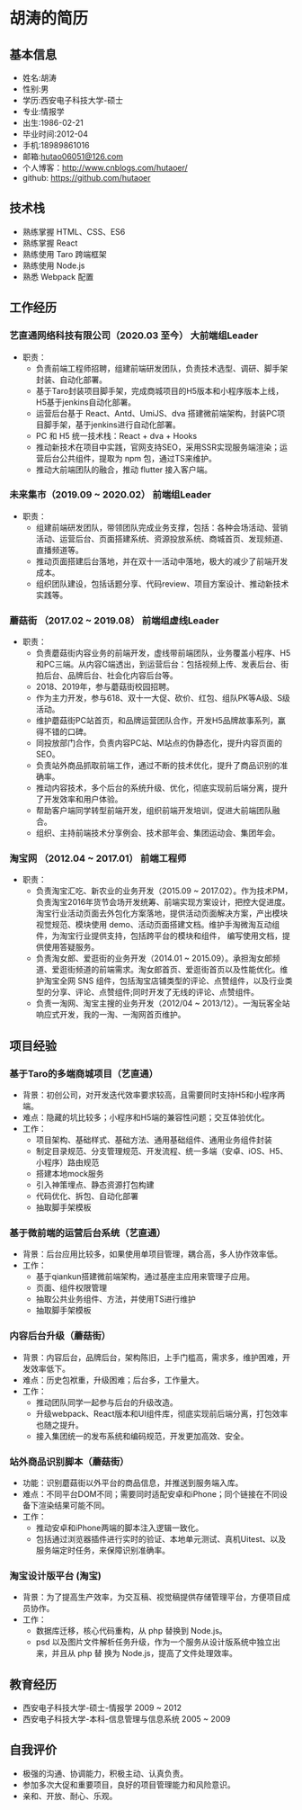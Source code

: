 # 胡涛的简历

## 基本信息
* 姓名:胡涛 
* 性别:男 
* 学历:西安电子科技大学-硕士 
* 专业:情报学 
* 出生:1986-02-21 
* 毕业时间:2012-04 
* 手机:18989861016 
* 邮箱:hutao06051@126.com
* 个人博客：http://www.cnblogs.com/hutaoer/
* github: https://github.com/hutaoer

## 技术栈
* 熟练掌握 HTML、CSS、ES6
* 熟练掌握 React
* 熟练使用 Taro 跨端框架
* 熟练使用 Node.js 
* 熟悉 Webpack 配置

## 工作经历

### 艺直通网络科技有限公司（2020.03 至今） 大前端组Leader
* 职责：
  - 负责前端工程师招聘，组建前端研发团队，负责技术选型、调研、脚手架封装、自动化部署。
  - 基于Taro封装项目脚手架，完成商城项目的H5版本和小程序版本上线，H5基于jenkins自动化部署。
  - 运营后台基于 React、Antd、UmiJS、dva 搭建微前端架构，封装PC项目脚手架，基于jenkins进行自动化部署。
  - PC 和 H5 统一技术栈：React + dva + Hooks
  - 推动新技术在项目中实践，官网支持SEO，采用SSR实现服务端渲染；运营后台公共组件，提取为 npm 包，通过TS来维护。
  - 推动大前端团队的融合，推动 flutter 接入客户端。

### 未来集市（2019.09 ~ 2020.02） 前端组Leader
* 职责：
  - 组建前端研发团队，带领团队完成业务支撑，包括：各种会场活动、营销活动、运营后台、页面搭建系统、资源投放系统、商城首页、发现频道、直播频道等。
  - 推动页面搭建后台落地，并在双十一活动中落地，极大的减少了前端开发成本。
  - 组织团队建设，包括话题分享、代码review、项目方案设计、推动新技术实践等。

### 蘑菇街 （2017.02 ~ 2019.08） 前端组虚线Leader
* 职责：
  - 负责蘑菇街内容业务的前端开发，虚线带前端团队，业务覆盖小程序、H5和PC三端。从内容C端透出，到运营后台：包括视频上传、发表后台、街拍后台、品牌后台、社会化内容后台等。
  - 2018、2019年，参与蘑菇街校园招聘。
  - 作为主力开发，参与618、双十一大促、砍价、红包、组队PK等A级、S级活动。
  - 维护蘑菇街PC站首页，和品牌运营团队合作，开发H5品牌故事系列，赢得不错的口碑。
  - 同投放部门合作，负责内容PC站、M站点的伪静态化，提升内容页面的SEO。
  - 负责站外商品抓取前端工作，通过不断的技术优化，提升了商品识别的准确率。
  - 推动内容技术，多个后台的系统升级、优化，彻底实现前后端分离，提升了开发效率和用户体验。
  - 帮助客户端同学转型前端开发，组织前端开发培训，促进大前端团队融合。
  - 组织、主持前端技术分享例会、技术部年会、集团运动会、集团年会。

### 淘宝网 （2012.04 ~ 2017.01） 前端工程师
* 职责：
  - 负责淘宝汇吃、新农业的业务开发（2015.09 ~ 2017.02）。作为技术PM，负责淘宝2016年货节会场开发统筹、前端实现方案设计，把控大促进度。淘宝行业活动页面去外包化方案落地，提供活动页面解决方案，产出模块视觉规范、模块使用 demo、活动页面搭建文档。维护手淘微淘互动组件，为淘宝行业提供支持，包括跨平台的模块和组件， 编写使用文档，提供使用答疑服务。
  - 负责淘女郎、爱逛街的业务开发（2014.01 ~ 2015.09）。承担淘女郎频道、爱逛街频道的前端需求。淘女郎首页、爱逛街首页以及性能优化。维护淘宝全网 SNS 组件，包括淘宝店铺类型的评论、点赞组件，以及行业类 型的分享、评论、点赞组件;同时开发了无线的评论、点赞组件。
  - 负责一淘网、淘宝主搜的业务开发（2012/04 ~ 2013/12）。一淘玩客全站响应式开发，我的一淘、一淘网首页维护。

## 项目经验

### 基于Taro的多端商城项目（艺直通）
* 背景：初创公司，对开发迭代效率要求较高，且需要同时支持H5和小程序两端。
* 难点：隐藏的坑比较多；小程序和H5端的兼容性问题；交互体验优化。
* 工作：
  - 项目架构、基础样式、基础方法、通用基础组件、通用业务组件封装
  - 制定目录规范、分支管理规范、开发流程、统一多端（安卓、iOS、H5、小程序）路由规范
  - 搭建本地mock服务
  - 引入神策埋点、静态资源打包构建
  - 代码优化、拆包、自动化部署
  - 抽取脚手架模板

### 基于微前端的运营后台系统（艺直通）
* 背景：后台应用比较多，如果使用单项目管理，耦合高，多人协作效率低。
* 工作：
  - 基于qiankun搭建微前端架构，通过基座主应用来管理子应用。
  - 页面、组件权限管理
  - 抽取公共业务组件、方法，并使用TS进行维护
  - 抽取脚手架模板

### 内容后台升级（蘑菇街）
* 背景：内容后台，品牌后台，架构陈旧，上手门槛高，需求多，维护困难，开发效率低下。
* 难点：历史包袱重，升级困难；后台多，工作量大。
* 工作：
  - 推动团队同学一起参与后台的升级改造。
  - 升级webpack、React版本和UI组件库，彻底实现前后端分离，打包效率也随之提升。
  - 接入集团统一的发布系统和编码规范，开发更加高效、安全。

### 站外商品识别脚本（蘑菇街）
* 功能：识别蘑菇街以外平台的商品信息，并推送到服务端入库。
* 难点：不同平台DOM不同；需要同时适配安卓和iPhone；同个链接在不同设备下渲染结果可能不同。
* 工作：
  - 推动安卓和iPhone两端的脚本注入逻辑一致化。
  - 包括通过浏览器插件进行实时的验证、本地单元测试、真机Uitest、以及服务端定时任务，来保障识别准确率。

### 淘宝设计版平台 (淘宝)
* 背景：为了提高生产效率，为交互稿、视觉稿提供存储管理平台，方便项目成员协作。
* 工作：
  - 数据库迁移，核心代码重构，从 php 替换到 Node.js。
  - psd 以及图片文件解析任务升级，作为一个服务从设计版系统中独立出来，并且从 php 替 换为 Node.js，提高了文件处理效率。

## 教育经历
* 西安电子科技大学-硕士-情报学 2009 ~ 2012
* 西安电子科技大学-本科-信息管理与信息系统 2005 ~ 2009

## 自我评价
* 极强的沟通、协调能力，积极主动、认真负责。
* 参加多次大促和重要项目，良好的项目管理能力和风险意识。
* 亲和、开放、耐心、乐观。
